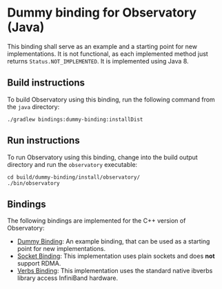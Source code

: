 # Dummy binding for Observatory (Java)

This binding shall serve as an example and a starting point for new implementations. It is not functional, as each implemented method just returns `Status.NOT_IMPLEMENTED`. It is implemented using Java 8.

## Build instructions

To build Observatory using this binding, run the following command from the `java` directory:

```
./gradlew bindings:dummy-binding:installDist
```

## Run instructions

To run Observatory using this binding, change into the build output directory and run the `observatory` executable:

```
cd build/dummy-binding/install/observatory/
./bin/observatory
```

## Bindings

The following bindings are implemented for the C++ version of Observatory:
 - [Dummy Binding](https://github.com/hhu-bsinfo/observatory/tree/development/cpp/src/bindings/dummy-binding): An example binding, that can be used as a starting point for new implementations.
 - [Socket Binding](https://github.com/hhu-bsinfo/observatory/tree/development/cpp/src/bindings/socket-binding): This implementation uses plain sockets and does **not** support RDMA.
 - [Verbs Binding](https://github.com/hhu-bsinfo/observatory/tree/development/cpp/src/bindings/verbs-binding): This implementation uses the standard native ibverbs library access InfiniBand hardware.